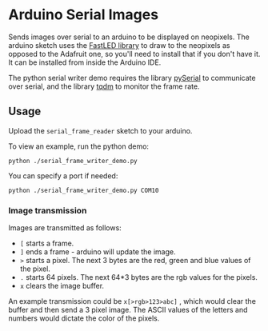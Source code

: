 # Arduino Serial Images

Sends images over serial to an arduino to be displayed on neopixels. The arduino sketch uses the [FastLED library](https://github.com/FastLED/FastLED) to draw to the neopixels as opposed to the Adafruit one, so you'll need to install that if you don't have it. It can be installed from inside the Arduino IDE.

The python serial writer demo requires the library [pySerial](https://pyserial.readthedocs.io/en/latest/index.html) to communicate over serial, and the library [tqdm](https://tqdm.github.io/) to monitor the frame rate.

## Usage

Upload the `serial_frame_reader` sketch to your arduino.

To view an example, run the python demo:
```
python ./serial_frame_writer_demo.py
```
You can specify a port if needed:
```
python ./serial_frame_writer_demo.py COM10
```


### Image transmission
Images are transmitted as follows:
* `[` starts a frame.
* `]` ends a frame - arduino will update the image.
* `>` starts a pixel. The next 3 bytes are the red, green and blue values of the pixel.
* `.` starts 64 pixels. The next 64*3 bytes are the rgb values for the pixels.
* `x` clears the image buffer.

An example transmission could be
`
x[>rgb>123>abc]
`
, which would clear the buffer and then send a 3 pixel image. The ASCII values of the letters and numbers would dictate the color of the pixels.
